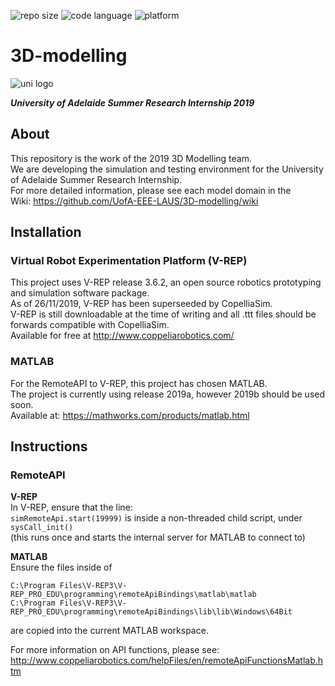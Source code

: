 <p>
<img src="https://img.shields.io/github/repo-size/UofA-EEE-LAUS/3D-modelling" alt="repo size">
<img src="https://img.shields.io/github/languages/top/UofA-EEE-LAUS/3D-modelling" alt="code language">
<img src="https://img.shields.io/badge/platform-Win10%201809-blue" alt="platform">
</p>

# 3D-modelling
<img src="https://upload.wikimedia.org/wikipedia/en/thumb/c/ca/University-of-Adelaide-Logo.svg/220px-University-of-Adelaide-Logo.svg.png" alt="uni logo">

***University of Adelaide Summer Research Internship 2019***


## About
This repository is the work of the 2019 3D Modelling team.\
We are developing the simulation and testing environment for the University of Adelaide Summer Research Internship.\
For more detailed information, please see each model domain in the\
Wiki: https://github.com/UofA-EEE-LAUS/3D-modelling/wiki

## Installation 
### Virtual Robot Experimentation Platform (V-REP)
This project uses V-REP release 3.6.2, an open source robotics prototyping and simulation software package.\
As of 26/11/2019, V-REP has been superseeded by CopelliaSim.\
V-REP is still downloadable at the time of writing and all .ttt files should be forwards compatible with CopelliaSim.\
Available for free at http://www.coppeliarobotics.com/

### MATLAB
For the RemoteAPI to V-REP, this project has chosen MATLAB.\
The project is currently using release 2019a, however 2019b should be used soon.\
Available at: https://mathworks.com/products/matlab.html

## Instructions
### RemoteAPI
**V-REP**\
In V-REP, ensure that the line:  
`
simRemoteApi.start(19999)
`
is inside a non-threaded child script, under `sysCall_init()`  
(this runs once and starts the internal server for MATLAB to connect to)

**MATLAB**\
Ensure the files inside of  
```
C:\Program Files\V-REP3\V-REP_PRO_EDU\programming\remoteApiBindings\matlab\matlab
C:\Program Files\V-REP3\V-REP_PRO_EDU\programming\remoteApiBindings\lib\lib\Windows\64Bit
```
are copied into the current MATLAB workspace.

For more information on API functions, please see:\
http://www.coppeliarobotics.com/helpFiles/en/remoteApiFunctionsMatlab.htm
